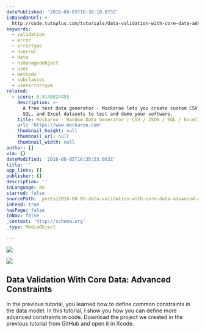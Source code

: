 ```yaml
---
datePublished: '2016-08-05T16:36:10.073Z'
isBasedOnUrl: >-
  http://code.tutsplus.com/tutorials/data-validation-with-core-data-advanced-constraints--cms-26623
keywords:
  - validation
  - error
  - errortype
  - nserror
  - data
  - nsmanagedobject
  - user
  - methods
  - subclasses
  - usererrortype
related:
  - score: 0.5148824453
    description: >-
      A free test data generator - Mockaroo lets you create custom CSV, JSON,
      SQL, and Excel datasets to test and demo your software.
    title: Mockaroo - Random Data Generator | CSV / JSON / SQL / Excel
    url: 'https://www.mockaroo.com'
    thumbnail_height: null
    thumbnail_url: null
    thumbnail_width: null
author: []
via: {}
dateModified: '2016-08-05T16:35:53.063Z'
title: ''
app_links: []
publisher: {}
description: ''
inLanguage: en
starred: false
sourcePath: _posts/2016-08-05-data-validation-with-core-data-advanced-constraints.md
inFeed: true
hasPage: false
inNav: false
_context: 'http://schema.org'
_type: MediaObject

---
```

![](https://the-grid-user-content.s3-us-west-2.amazonaws.com/f7e34336-512c-4f1a-a03e-5b170ee123a2.jpg)

<article style=""><img src="https://cms-assets.tutsplus.com/uploads/users/41/posts/26623/image/figure-subclassing-managed-object-1.jpg" /><h1>Data Validation With Core Data: Advanced Constraints</h1><p>In the previous tutorial, you learned how to define common constraints in the data model. In this tutorial, I show you how you can define more advanced constraints in code. Download the project we created in the previous tutorial from GitHub and open it in Xcode.</p></article>